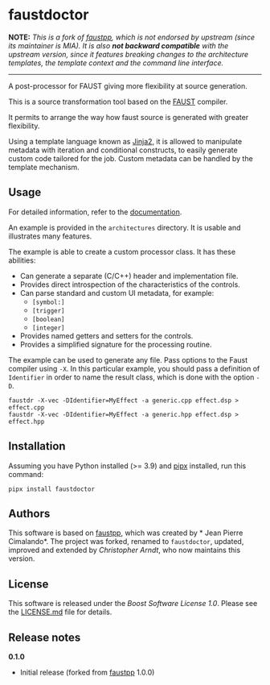 # faustdoctor

**NOTE:** *This is a fork of [faustpp], which is not endorsed by upstream
(since its maintainer is MIA). It is also **not backward compatible** with the
upstream version, since it features breaking changes to the architecture
templates, the template context and the command line interface.*

---

A post-processor for FAUST giving more flexibility at source generation.

This is a source transformation tool based on the [FAUST] compiler.

It permits to arrange the way how faust source is generated with greater
flexibility.

Using a template language known as [Jinja2], it is allowed to manipulate
metadata with iteration and conditional constructs, to easily generate custom
code tailored for the job. Custom metadata can be handled by the template
mechanism.


## Usage

For detailed information, refer to the [documentation].

An example is provided in the `architectures` directory. It is usable and
illustrates many features.

The example is able to create a custom processor class. It has these abilities:

- Can generate a separate (C/C++) header and implementation file.
- Provides direct introspection of the characteristics of the controls.
- Can parse standard and custom UI metadata, for example:
    * `[symbol:]`
    * `[trigger]`
    * `[boolean]`
    * `[integer]`
- Provides named getters and setters for the controls.
- Provides a simplified signature for the processing routine.

The example can be used to generate any file. Pass options to the Faust
compiler using `-X`. In this particular example, you should pass a definition
of `Identifier` in order to name the result class, which is done with the
option `-D`.

```con
faustdr -X-vec -DIdentifier=MyEffect -a generic.cpp effect.dsp > effect.cpp
faustdr -X-vec -DIdentifier=MyEffect -a generic.hpp effect.dsp > effect.hpp
```


## Installation

Assuming you have Python installed (>= 3.9) and [pipx] installed, run this
command:

```con
pipx install faustdoctor
```

## Authors

This software is based on [faustpp], which was created by * Jean Pierre
Cimalando*. The project was forked, renamed to `faustdoctor`, updated, improved
and extended by *Christopher Arndt*, who now maintains this version.


## License

This software is released under the *Boost Software License 1.0*. Please see
the [LICENSE.md](./LICENSE.md) file for details.


## Release notes

**0.1.0**

- Initial release (forked from [faustpp] 1.0.0)


[documentation]: https://spotlightkid.github.io/faustdoctor
[faust]: https://faust.grame.fr/
[jinja2]: https://jinja.palletsprojects.com/
[faustpp]: https://github.com/jpcima/faustpp
[pipx]: https://pipx.pypa.io/
